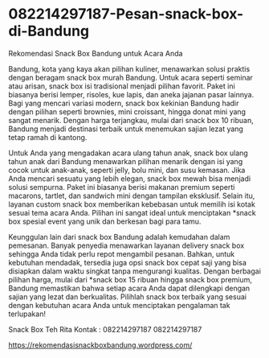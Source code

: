 # 082214297187-Pesan-snack-box-di-Bandung
Rekomendasi Snack Box Bandung untuk Acara Anda

Bandung, kota yang kaya akan pilihan kuliner, menawarkan solusi praktis dengan beragam snack box murah Bandung. Untuk acara seperti seminar atau arisan, snack box isi tradisional menjadi pilihan favorit. Paket ini biasanya berisi lemper, risoles, kue lapis, dan aneka jajanan pasar lainnya. Bagi yang mencari variasi modern, snack box kekinian Bandung hadir dengan pilihan seperti brownies, mini croissant, hingga donat mini yang sangat menarik. Dengan harga terjangkau, mulai dari snack box 10 ribuan, Bandung menjadi destinasi terbaik untuk menemukan sajian lezat yang tetap ramah di kantong.

Untuk Anda yang mengadakan acara ulang tahun anak, snack box ulang tahun anak dari Bandung menawarkan pilihan menarik dengan isi yang cocok untuk anak-anak, seperti jelly, bolu mini, dan susu kemasan. Jika Anda mencari sesuatu yang lebih elegan, snack box mewah bisa menjadi solusi sempurna. Paket ini biasanya berisi makanan premium seperti macarons, tartlet, dan sandwich mini dengan tampilan eksklusif. Selain itu, layanan custom snack box memberikan kebebasan untuk memilih isi kotak sesuai tema acara Anda. Pilihan ini sangat ideal untuk menciptakan *snack box spesial event yang unik dan berkesan bagi para tamu.

Keunggulan lain dari snack box Bandung adalah kemudahan dalam pemesanan. Banyak penyedia menawarkan layanan delivery snack box sehingga Anda tidak perlu repot mengambil pesanan. Bahkan, untuk kebutuhan mendadak, tersedia juga opsi snack box cepat saji yang bisa disiapkan dalam waktu singkat tanpa mengurangi kualitas. Dengan berbagai pilihan harga, mulai dari *snack box 15 ribuan hingga snack box premium, Bandung memastikan bahwa setiap acara Anda dapat dilengkapi dengan sajian yang lezat dan berkualitas. Pilihlah snack box terbaik yang sesuai dengan kebutuhan acara Anda untuk menciptakan pengalaman tak terlupakan!

Snack Box Teh Rita Kontak : 082214297187 082214297187

https://rekomendasisnackboxbandung.wordpress.com/
